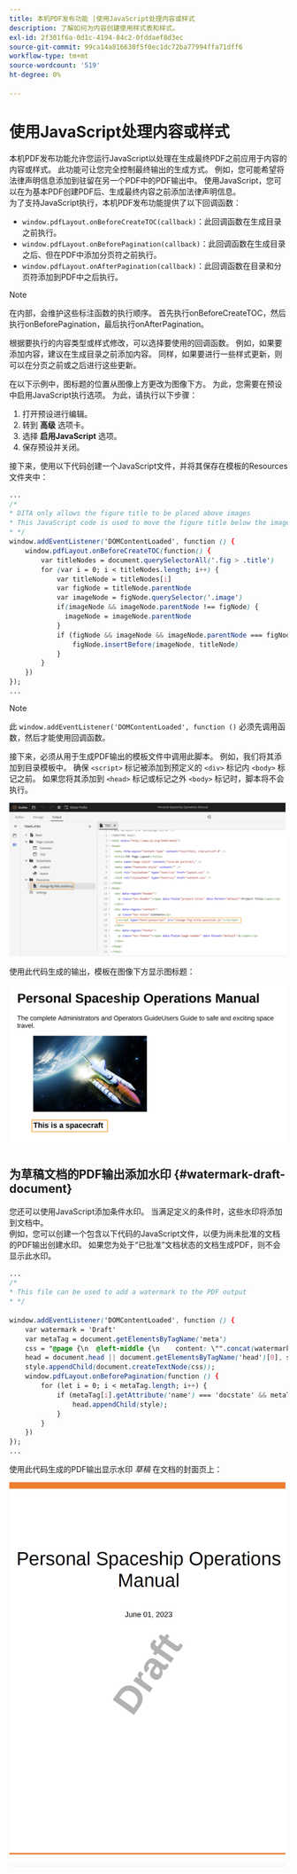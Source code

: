 ```yaml
---
title: 本机PDF发布功能 |使用JavaScript处理内容或样式
description: 了解如何为内容创建使用样式表和样式。
exl-id: 2f301f6a-0d1c-4194-84c2-0fddaef8d3ec
source-git-commit: 99ca14a816630f5f0ec1dc72ba77994ffa71dff6
workflow-type: tm+mt
source-wordcount: '519'
ht-degree: 0%

---
```


# 使用JavaScript处理内容或样式

本机PDF发布功能允许您运行JavaScript以处理在生成最终PDF之前应用于内容的内容或样式。 此功能可让您完全控制最终输出的生成方式。 例如，您可能希望将法律声明信息添加到驻留在另一个PDF中的PDF输出中。 使用JavaScript，您可以在为基本PDF创建PDF后、生成最终内容之前添加法律声明信息。\
为了支持JavaScript执行，本机PDF发布功能提供了以下回调函数：

* `window.pdfLayout.onBeforeCreateTOC(callback)`：此回调函数在生成目录之前执行。
* `window.pdfLayout.onBeforePagination(callback)`：此回调函数在生成目录之后、但在PDF中添加分页符之前执行。
* `window.pdfLayout.onAfterPagination(callback)`：此回调函数在目录和分页符添加到PDF中之后执行。

>[!NOTE]
>
>在内部，会维护这些标注函数的执行顺序。 首先执行onBeforeCreateTOC，然后执行onBeforePagination，最后执行onAfterPagination。

根据要执行的内容类型或样式修改，可以选择要使用的回调函数。 例如，如果要添加内容，建议在生成目录之前添加内容。 同样，如果要进行一些样式更新，则可以在分页之前或之后进行这些更新。

在以下示例中，图标题的位置从图像上方更改为图像下方。 为此，您需要在预设中启用JavaScript执行选项。 为此，请执行以下步骤：

1. 打开预设进行编辑。
1. 转到 **高级** 选项卡。
1. 选择 **启用JavaScript** 选项。
1. 保存预设并关闭。

接下来，使用以下代码创建一个JavaScript文件，并将其保存在模板的Resources文件夹中：

```css
...
/*
* DITA only allows the figure title to be placed above images 
* This JavaScript code is used to move the figure title below the image
* */
window.addEventListener('DOMContentLoaded', function () {
    window.pdfLayout.onBeforeCreateTOC(function() {
        var titleNodes = document.querySelectorAll('.fig > .title')
        for (var i = 0; i < titleNodes.length; i++) {
            var titleNode = titleNodes[i]
            var figNode = titleNode.parentNode
            var imageNode = figNode.querySelector('.image')
            if(imageNode && imageNode.parentNode !== figNode) {
              imageNode = imageNode.parentNode
            }
            if (figNode && imageNode && imageNode.parentNode === figNode) {
                figNode.insertBefore(imageNode, titleNode)
            }
        }
    })
});
...
```

>[!NOTE]
>
>此 `window.addEventListener('DOMContentLoaded', function ()` 必须先调用函数，然后才能使用回调函数。

接下来，必须从用于生成PDF输出的模板文件中调用此脚本。 例如，我们将其添加到目录模板中。 确保 `<script>` 标记被添加到预定义的 `<div>` 标记内 `<body>` 标记之前。 如果您将其添加到 `<head>` 标记或标记之外 `<body>` 标记时，脚本将不会执行。

<img src="./assets/js-added-resources-template.png" width="500">

使用此代码生成的输出，模板在图像下方显示图标题：

<img src="./assets/fig-title-below-image.png" width="500">

## 为草稿文档的PDF输出添加水印 {#watermark-draft-document}

您还可以使用JavaScript添加条件水印。 当满足定义的条件时，这些水印将添加到文档中。\
例如，您可以创建一个包含以下代码的JavaScript文件，以便为尚未批准的文档的PDF输出创建水印。 如果您为处于“已批准”文档状态的文档生成PDF，则不会显示此水印。

```css
...
/*
* This file can be used to add a watermark to the PDF output
* */

window.addEventListener('DOMContentLoaded', function () {
    var watermark = 'Draft'
    var metaTag = document.getElementsByTagName('meta')
    css = "@page {\n  @left-middle {\n    content: \"".concat(watermark, "\";\n    z-index: 100;\n    font-family: sans-serif;\n    font-size: 80pt;\n    font-weight: bold;\n    color: gray(0, 0.3);\n    text-align: center;\n    transform: rotate(-54.7deg);\n    position: absolute;\n    left: 0;\n    top: 0;\n    width: 100%;\n    height: 100%;\n  }\n}")
    head = document.head || document.getElementsByTagName('head')[0], style = document.createElement('style');
    style.appendChild(document.createTextNode(css));
    window.pdfLayout.onBeforePagination(function () {
        for (let i = 0; i < metaTag.length; i++) {
            if (metaTag[i].getAttribute('name') === 'docstate' && metaTag[i].getAttribute('value') !== 'Approved') {
                head.appendChild(style);
            }
        }
    })
});
...
```

使用此代码生成的PDF输出显示水印 *草稿* 在文档的封面页上：

<img src="./assets/draft-watermark.png" width="500">
